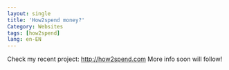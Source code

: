 ```yaml
---
layout: single
title: 'How2spend money?'
Category: Websites
tags: [how2spend]
lang: en-EN
---
```

Check my recent project: http://how2spend.com
More info soon will follow!
